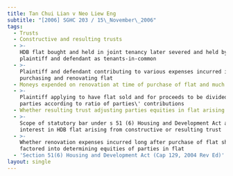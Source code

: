 ```yaml
---
title: Tan Chui Lian v Neo Liew Eng
subtitle: "[2006] SGHC 203 / 15\_November\_2006"
tags:
  - Trusts
  - Constructive and resulting trusts
  - >-
    HDB flat bought and held in joint tenancy later severed and held by
    plaintiff and defendant as tenants-in-common
  - >-
    Plaintiff and defendant contributing to various expenses incurred in
    purchasing and renovating flat
  - Moneys expended on renovation at time of purchase of flat and much later
  - >-
    Plaintiff applying to have flat sold and for proceeds to be divided between
    parties according to ratio of parties\' contributions
  - Whether resulting trust adjusting parties equities in flat arising
  - >-
    Scope of statutory bar under s 51 (6) Housing and Development Act against
    interest in HDB flat arising from constructive or resulting trust
  - >-
    Whether renovation expenses incurred long after purchase of flat should be
    factored into determining equities of parties in flat
  - 'Section 51(6) Housing and Development Act (Cap 129, 2004 Rev Ed)'
layout: single
---
```


